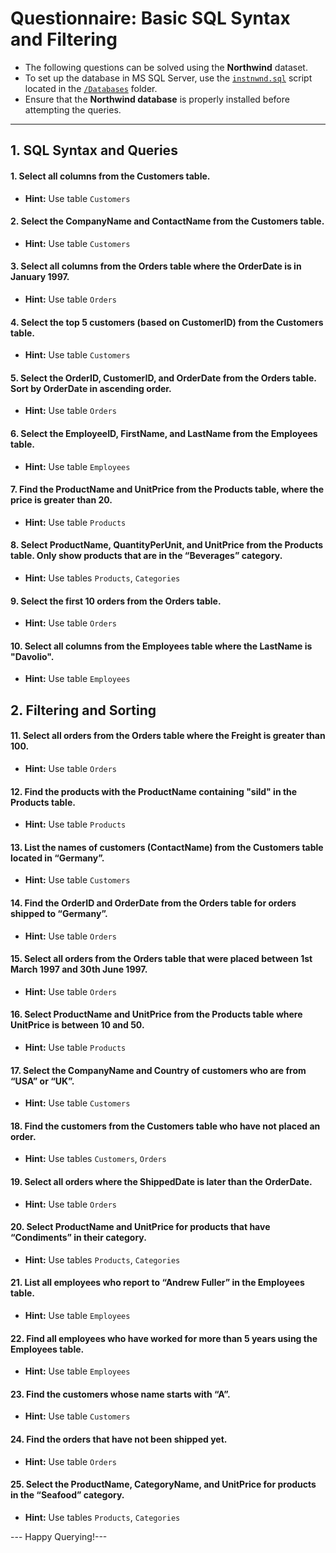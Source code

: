 # **Questionnaire: Basic SQL Syntax and Filtering**
- The following questions can be solved using the **Northwind** dataset.
- To set up the database in MS SQL Server, use the [`instnwnd.sql`](https://github.com/mayur-de/My_SQL_Portfolio/blob/1c111be7a93d6c07b3bb2d844c94e603566849ec/Databases/instnwnd%20(Azure%20SQL%20Database).sql) script located in the [`/Databases`](https://github.com/mayur-de/My_SQL_Portfolio/tree/1c111be7a93d6c07b3bb2d844c94e603566849ec/Databases) folder.
- Ensure that the **Northwind database** is properly installed before attempting the queries.
---
## **1. SQL Syntax and Queries**

#### 1. Select all columns from the Customers table.
   - **Hint:** Use table `Customers`

#### 2. Select the CompanyName and ContactName from the Customers table.
   - **Hint:** Use table `Customers`

#### 3. Select all columns from the Orders table where the OrderDate is in January 1997.
   - **Hint:** Use table `Orders`

#### 4. Select the top 5 customers (based on CustomerID) from the Customers table.
   - **Hint:** Use table `Customers`

#### 5. Select the OrderID, CustomerID, and OrderDate from the Orders table. Sort by OrderDate in ascending order.
   - **Hint:** Use table `Orders`

#### 6. Select the EmployeeID, FirstName, and LastName from the Employees table.
   - **Hint:** Use table `Employees`

#### 7. Find the ProductName and UnitPrice from the Products table, where the price is greater than 20.
   - **Hint:** Use table `Products`

#### 8. Select ProductName, QuantityPerUnit, and UnitPrice from the Products table. Only show products that are in the “Beverages” category.
   - **Hint:** Use tables `Products`, `Categories`

#### 9. Select the first 10 orders from the Orders table.
  - **Hint:** Use table `Orders`

#### 10. Select all columns from the Employees table where the LastName is "Davolio".
  - **Hint:** Use table `Employees`

## **2. Filtering and Sorting**

#### 11. Select all orders from the Orders table where the Freight is greater than 100.
  - **Hint:** Use table `Orders`

#### 12. Find the products with the ProductName containing "sild" in the Products table.
   - **Hint:** Use table `Products`

#### 13. List the names of customers (ContactName) from the Customers table located in “Germany”.
   - **Hint:** Use table `Customers`

#### 14. Find the OrderID and OrderDate from the Orders table for orders shipped to “Germany”.
  - **Hint:** Use table `Orders`

#### 15. Select all orders from the Orders table that were placed between 1st March 1997 and 30th June 1997.
   - **Hint:** Use table `Orders`

#### 16. Select ProductName and UnitPrice from the Products table where UnitPrice is between 10 and 50.
   - **Hint:** Use table `Products`

#### 17. Select the CompanyName and Country of customers who are from “USA” or “UK”.
   - **Hint:** Use table `Customers`

#### 18. Find the customers from the Customers table who have not placed an order.
   - **Hint:** Use tables `Customers`, `Orders`

#### 19. Select all orders where the ShippedDate is later than the OrderDate.
  - **Hint:** Use table `Orders`

#### 20. Select ProductName and UnitPrice for products that have “Condiments” in their category.
   - **Hint:** Use tables `Products`, `Categories`

#### 21. List all employees who report to “Andrew Fuller” in the Employees table.
   - **Hint:** Use table `Employees`

#### 22. Find all employees who have worked for more than 5 years using the Employees table.
   - **Hint:** Use table `Employees`

#### 23. Find the customers whose name starts with “A”.
   - **Hint:** Use table `Customers`

#### 24. Find the orders that have not been shipped yet.
   - **Hint:** Use table `Orders`

#### 25. Select the ProductName, CategoryName, and UnitPrice for products in the “Seafood” category.
  - **Hint:** Use tables `Products`, `Categories`

--- Happy Querying!---
